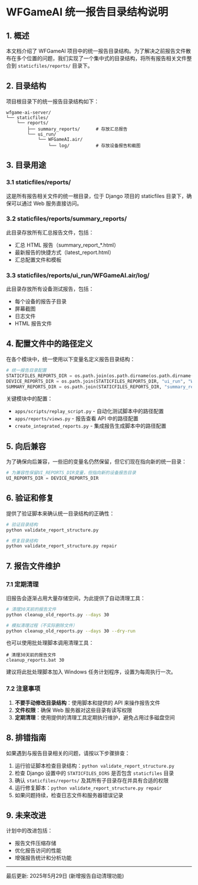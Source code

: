 # WFGameAI 统一报告目录结构说明

## 1. 概述

本文档介绍了 WFGameAI 项目中的统一报告目录结构。为了解决之前报告文件散布在多个位置的问题，我们实现了一个集中式的目录结构，将所有报告相关文件整合到 `staticfiles/reports/` 目录下。

## 2. 目录结构

项目根目录下的统一报告目录结构如下：

```
wfgame-ai-server/
└── staticfiles/
    └── reports/
        ├── summary_reports/      # 存放汇总报告
        └── ui_run/
            └── WFGameAI.air/
                └── log/          # 存放设备报告和截图
```

## 3. 目录用途

### 3.1 staticfiles/reports/

这是所有报告相关文件的统一根目录，位于 Django 项目的 staticfiles 目录下，确保可以通过 Web 服务直接访问。

### 3.2 staticfiles/reports/summary_reports/

此目录存放所有汇总报告文件，包括：
- 汇总 HTML 报告（summary_report_*.html）
- 最新报告的快捷方式（latest_report.html）
- 汇总配置文件和模板

### 3.3 staticfiles/reports/ui_run/WFGameAI.air/log/

此目录存放所有设备测试报告，包括：
- 每个设备的报告子目录
- 屏幕截图
- 日志文件
- HTML 报告文件

## 4. 配置文件中的路径定义

在各个模块中，统一使用以下变量名定义报告目录结构：

```python
# 统一报告目录配置
STATICFILES_REPORTS_DIR = os.path.join(os.path.dirname(os.path.dirname(os.path.dirname(__file__))), "staticfiles", "reports")
DEVICE_REPORTS_DIR = os.path.join(STATICFILES_REPORTS_DIR, "ui_run", "WFGameAI.air", "log")
SUMMARY_REPORTS_DIR = os.path.join(STATICFILES_REPORTS_DIR, "summary_reports")
```

关键模块中的配置：
- `apps/scripts/replay_script.py` - 自动化测试脚本中的路径配置
- `apps/reports/views.py` - 报告查看 API 中的路径配置
- `create_integrated_reports.py` - 集成报告生成脚本中的路径配置

## 5. 向后兼容

为了确保向后兼容，一些旧的变量名仍然保留，但它们现在指向新的统一目录：

```python
# 为兼容性保留UI_REPORTS_DIR变量，但指向新的设备报告目录
UI_REPORTS_DIR = DEVICE_REPORTS_DIR
```

## 6. 验证和修复

提供了验证脚本来确认统一目录结构的正确性：

```bash
# 验证目录结构
python validate_report_structure.py

# 修复目录结构
python validate_report_structure.py repair
```

## 7. 报告文件维护

### 7.1 定期清理

旧报告会逐渐占用大量存储空间，为此提供了自动清理工具：

```bash
# 清理30天前的报告文件
python cleanup_old_reports.py --days 30

# 模拟清理过程（不实际删除文件）
python cleanup_old_reports.py --days 30 --dry-run
```

也可以使用批处理脚本调用清理工具：

```batch
# 清理30天前的报告文件
cleanup_reports.bat 30
```

建议将此批处理脚本加入 Windows 任务计划程序，设置为每周执行一次。

### 7.2 注意事项

1. **不要手动修改目录结构**：使用脚本和提供的 API 来操作报告文件
2. **文件权限**：确保 Web 服务器对这些目录有读写权限
3. **定期清理**：使用提供的清理工具定期执行维护，避免占用过多磁盘空间

## 8. 排错指南

如果遇到与报告目录相关的问题，请按以下步骤排查：

1. 运行验证脚本检查目录结构：`python validate_report_structure.py`
2. 检查 Django 设置中的 `STATICFILES_DIRS` 是否包含 `staticfiles` 目录
3. 确认 `staticfiles/reports/` 及其所有子目录存在并具有合适的权限
4. 运行修复脚本：`python validate_report_structure.py repair`
5. 如果问题持续，检查日志文件和服务器错误记录

## 9. 未来改进

计划中的改进包括：

- 报告文件压缩存储
- 优化报告访问的性能
- 增强报告统计和分析功能

---

最后更新: 2025年5月29日 (新增报告自动清理功能)
